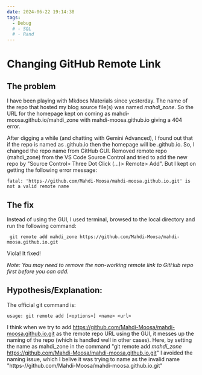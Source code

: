 ```yaml
---
date: 2024-06-22 19:14:38
tags:
  - Debug
  # - SQL
  # - Rand
---
```


# Changing GitHub Remote Link

## The problem
I have been playing with Mkdocs Materials since yesterday. The name of the repo that hosted my blog source file(s) was named *mahdi_zone*. So the URL for the homepage kept on coming as mahdi-moosa.github.io/mahdi_zone with mahdi-moosa.github.io giving a 404 error.
<!-- more -->
After digging a while (and chatting with Gemini Advanced), I found out that if the repo is named as <my-username>.github.io then the homepage will be <my-username>.github.io. So, I changed the repo name from GitHub GUI. Removed remote repo (mahdi_zone) from the VS Code Source Control and tried to add the new repo by "Source Control> Three Dot Click (...)> Remote> Add". But I kept on getting the following error message: 

```fatal: 'https-//github.com/Mahdi-Moosa/mahdi-moosa.github.io.git' is not a valid remote name```

## The fix
Instead of using the GUI, I used terminal, browsed to the local directory and run the following command:

``` git remote add mahdi_zone https://github.com/Mahdi-Moosa/mahdi-moosa.github.io.git```

Viola! It fixed!

*Note: You may need to remove the non-working remote link to GitHub repo first before you can add.*

## Hypothesis/Explanation: 
The official git command is:

```usage: git remote add [<options>] <name> <url>```

I think when we try to add https://github.com/Mahdi-Moosa/mahdi-moosa.github.io.git as the remote repo URL using the GUI, it messes up the naming of the repo (which is handled well in other cases). Here, by setting the name as mahdi_zone in the command "git remote add *mahdi_zone* https://github.com/Mahdi-Moosa/mahdi-moosa.github.io.git"
I avoided the naming issue, which I belive it was trying to name as the invalid name "https-//github.com/Mahdi-Moosa/mahdi-moosa.github.io.git"

